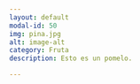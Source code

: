 ```yaml
---
layout: default
modal-id: 50
img: pina.jpg
alt: image-alt
category: Fruta
description: Esto es un pomelo.

---
```

